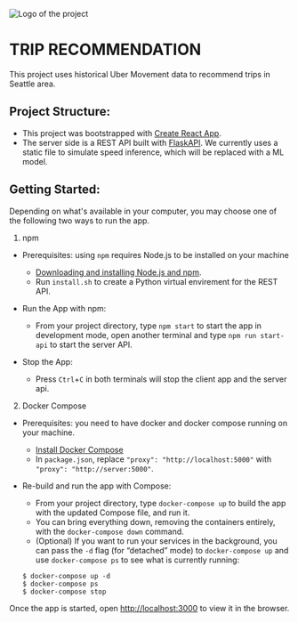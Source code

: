 ![Logo of the project](./public/favicon.ico)

# TRIP RECOMMENDATION

This project uses historical Uber Movement data to recommend trips in Seattle area.

## Project Structure:

- This project was bootstrapped with [Create React App](https://github.com/facebook/create-react-app).
- The server side is a REST API built with [FlaskAPI](https://flask-api.github.io/flask-api/). We currently uses a static file to simulate speed inference, which will be replaced with a ML model.

## Getting Started:

Depending on what's available in your computer, you may choose one of the following two ways to run the app.

1. npm

  - Prerequisites: using `npm` requires Node.js to be installed on your machine

    - [Downloading and installing Node.js and npm](https://docs.npmjs.com/downloading-and-installing-node-js-and-npm).
    - Run `install.sh` to create a Python virtual envirement for the REST API.

  - Run the App with npm:
    - From your project directory, type `npm start` to start the app in development mode, open another terminal and type `npm run start-api` to start the server API.

  - Stop the App:
    - Press `Ctrl`+`C` in both terminals will stop the client app and the server api.

2. Docker Compose

  - Prerequisites: you need to have docker and docker compose running on your machine.
    - [Install Docker Compose](https://docs.docker.com/compose/install/)
    - In `package.json`, replace `"proxy": "http://localhost:5000"` with `"proxy": "http://server:5000"`.

  - Re-build and run the app with Compose:
    - From your project directory, type `docker-compose up` to build the app with the updated Compose file, and run it.
    - You can bring everything down, removing the containers entirely, with the `docker-compose down` command.
    - (Optional) If you want to run your services in the background, you can pass the `-d` flag (for “detached” mode) to `docker-compose up` and use `docker-compose ps` to see what is currently running:
    ```
    $ docker-compose up -d
    $ docker-compose ps
    $ docker-compose stop
    ```
   

Once the app is started, open [http://localhost:3000](http://localhost:3000) to view it in the browser.
